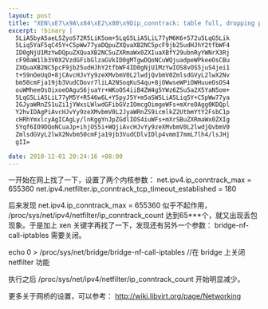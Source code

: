 ```yaml
--- 
layout: post
title: "XEN\xE7\x9A\x84\xE2\x80\x9Dip_conntrack: table full, dropping packet.\xE2\x80\x9C\xE9\x97\xAE\xE9\xA2\x98"
excerpt: !binary |
  5LiA5byA5aeL5Zyo572R5LiK5om+5LqG5LiA5LiL77yM6K6+572u5LqG5Lik
  5Liq5YaF5qC45Y+C5pWw77yaDQpuZXQuaXB2NC5pcF9jb25udHJhY2tfbWF4
  ID0gNjU1MzYwDQpuZXQuaXB2NC5uZXRmaWx0ZXIuaXBfY29ubnRyYWNrX3Rj
  cF90aW1lb3V0X2VzdGFibGlzaGVkID0gMTgwDQoNCuWQjuadpeWPkeeOsCBu
  ZXQuaXB2NC5pcF9jb25udHJhY2tfbWF4ID0gNjU1MzYwIOS8vOS5juS4jei1
  t+S9nOeUqO+8jCAvcHJvYy9zeXMvbmV0L2lwdjQvbmV0ZmlsdGVyL2lwX2Nv
  bm50cmFja19jb3VudCDovr7liLA2NSoqKuS4qu+8jOWwseWPiOWHuueOsOS4
  ouWMheeOsOixoeOAguS6juaYr+WKoOS4iiB4ZW4g5YWz6ZSu5a2X5YaN5om+
  5LqG5LiA5LiL77yM5Y+R546w6L+Y5pyJ5Y+m5aSW5LiA5Liq5Y+C5pWw77ya
  IGJyaWRnZS1uZi1jYWxsLWlwdGFibGVzIOmcgOimgeWFs+mXreOAgg0KDQpl
  Y2hvIDAgPiAvcHJvYy9zeXMvbmV0L2JyaWRnZS9icmlkZ2UtbmYtY2FsbC1p
  cHRhYmxlcyAgICAgLy/lnKggYnJpZGdlIOS4iuWFs+mXrSBuZXRmaWx0ZXIg
  5Yqf6IO9DQoNCuaJp+ihjOS5i+WQjiAvcHJvYy9zeXMvbmV0L2lwdjQvbmV0
  ZmlsdGVyL2lwX2Nvbm50cmFja19jb3VudCDlvIDlp4vmmI7mmL7lh4/lsJHj
  gII=

date: 2010-12-01 20:24:16 +08:00
---
```

一开始在网上找了一下，设置了两个内核参数：
net.ipv4.ip_conntrack_max = 655360
net.ipv4.netfilter.ip_conntrack_tcp_timeout_established = 180

后来发现 net.ipv4.ip_conntrack_max = 655360 似乎不起作用， /proc/sys/net/ipv4/netfilter/ip_conntrack_count 达到65***个，就又出现丢包现象。于是加上 xen 关键字再找了一下，发现还有另外一个参数： bridge-nf-call-iptables 需要关闭。

echo 0 > /proc/sys/net/bridge/bridge-nf-call-iptables     //在 bridge 上关闭 netfilter 功能

执行之后 /proc/sys/net/ipv4/netfilter/ip_conntrack_count 开始明显减少。

更多关于网桥的设置，可以参考： <a href="http://wiki.libvirt.org/page/Networking">http://wiki.libvirt.org/page/Networking</a>

